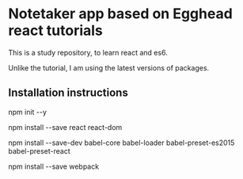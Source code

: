 Notetaker app based on Egghead react tutorials
==============================================

This is a study repository, to learn react and es6.

Unlike the tutorial, I am using the latest versions of packages.

Installation instructions
--------------------------
npm init --y

npm install --save react react-dom

npm install --save-dev babel-core babel-loader babel-preset-es2015 babel-preset-react

npm install --save webpack
